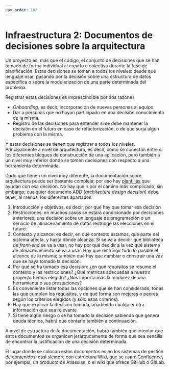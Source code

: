 ```yaml
---
nav_order: 102
---
```


# Infraestructura 2: Documentos de decisiones sobre la arquitectura

Un proyecto es, más que el código, el conjunto de decisiones que se han tomado
de forma individual al crearlo o colectiva durante la fase de
planificación. Estas decisiones se toman a todos los niveles: desde qué lenguaje
usar, pasando por la decisión sobre una estructura de datos específica o sobre
la modularización de una parte determinada del problema.

Registrar estas decisiones es imprescindible por dos razones

* *Onboarding*, es decir, incorporación de nuevas personas al equipo.
* Dar a personas que no hayan participado en una decisión conocimiento de la
  misma.
* Registro de las decisiones para entender si se debe mantener la decisión en el
  futuro en caso de refactorización, o de que surja algún problema con la misma.

Y estas decisiones se tienen que registrar a todos los niveles. Principalmente a
nivel de arquitectura, es decir, cómo se conectan entre sí los diferentes
bloques de construcción de una aplicación, pero también a un nivel muy inferior
donde se tomen decisiones con respecto a una herramienta determinada.

Dado que tienen un nivel muy diferente, la documentación sobre arquitectura
puede ser bastante compleja; por eso hay
[plantillas](https://arc42.org/overview) que ayudan con esa decisión. No hay que
ir por el camino más complicado, sin embargo; cualquier documento ADD
(*architecture design decision*) debe tener, al menos, los diferentes apartados

1. Introducción y objetivos, es decir, por qué hay que tomar esa decisión
2. Restricciones: en muchos casos se estará condicionado por decisiones
   anteriores; una decisión sobre un lenguaje de programación o un servicio de
   almacenamiento de datos restringe las elecciones en el futuro.
3. Contexto y alcance: es decir, en qué contexto estamos, qué parte del sistema
   afecta, y hasta dónde alcanza. Si se va a decidir qué biblioteca de
   *front-end* se va a usar, no hay por qué decidir a la vez qué sistema de
   almacenamiento se va a usar. Hay que restringir todo lo posible el alcance de
   la misma; también qué hay que cambiar o construir una vez que se haya tomado
   la decisión.
4. Por qué se ha tomado esa decisión: ¿en qué requisitos se resume el contexto y
   las restricciones? ¿Qué métricas  adecuadas a nuestro proyecto hemos elegido?
   ¿Nos importa más la madurez de una herramienta o sus prestaciones?
5. Es conveniente listar todas las opciones que se han considerado, todas las
   que cumplan los requisitos, y de qué forma son mejores o peores según los
   criterios elegidos (y sólo esos criterios).
6. Hay que explicar la decisión tomada, añadiendo cualquier otra
   información que sea relevante
7. Si tiene algún riesgo o se ha tomado la decisión sabiendo que genera deuda
   técnica, habrá que contarlo también a continuación.

A nivel de estructura de la documentación, habrá también que intentar que estos
documentos se organicen jerárqucamente de forma que sea sencilla de encontrar la
justificación de una decisión determinada.

El lugar donde se colocan estos documentos es en los sistemas de gestión de
contenidos, casi siempre con estructura Wiki, que se usan: Confluence, por
ejemplo, un producto de Atlassian, o el wiki que ofrece GitHub o GitLab.
